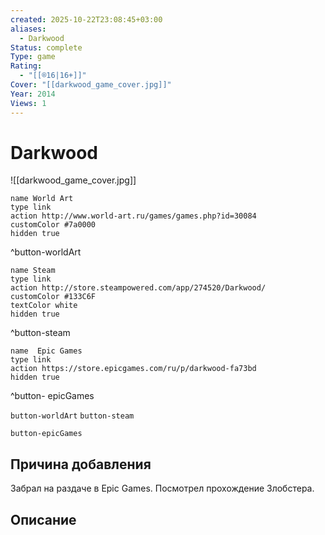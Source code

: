 ```yaml
---
created: 2025-10-22T23:08:45+03:00
aliases:
  - Darkwood
Status: complete
Type: game
Rating:
  - "[[®️16|16+]]"
Cover: "[[darkwood_game_cover.jpg]]"
Year: 2014
Views: 1
---
```


# Darkwood

![[darkwood_game_cover.jpg]]

```button
name World Art
type link
action http://www.world-art.ru/games/games.php?id=30084
customColor #7a0000
hidden true
```
^button-worldArt

```button
name Steam
type link
action http://store.steampowered.com/app/274520/Darkwood/
customColor #133C6F
textColor white
hidden true
```
^button-steam

```button
name  Epic Games
type link
action https://store.epicgames.com/ru/p/darkwood-fa73bd
hidden true
```
^button- epicGames


`button-worldArt` `button-steam`

`button-epicGames`

## Причина добавления

Забрал  на раздаче в Epic Games. Посмотрел прохождение Злобстера.


## Описание


